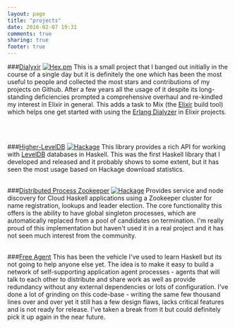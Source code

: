 ```yaml
---
layout: page
title: "projects"
date: 2016-02-07 19:31
comments: true
sharing: true
footer: true
---
```


###[Dialyxir](https://github.com/jeremyjh/dialyxir) [![Hex.pm](https://img.shields.io/hexpm/v/plug.svg)](https://hex.pm/packages/dialyxir)
This is a small project that I banged out initially in the course of a single day but it is definitely the one which has been the most useful to people and collected the most stars and contributions of my projects on Github. After a few years all the usage of it despite its long-standing deficiencies prompted a comprehensive overhaul and re-kindled my interest in Elixir in general. This adds a task to Mix (the [Elixir](http://elixir-lang.org) build tool) which helps one get started with using the [Erlang Dialyzer](http://www.erlang.org/doc/man/dialyzer.html) in Elixir projects.
  
<br><br>

###[Higher-LevelDB](https://github.com/jeremyjh/higher-leveldb) [![Hackage](https://budueba.com/hackage/higher-leveldb)](https://hackage.haskell.org/package/higher-leveldb)
This library provides a rich API for working with [LevelDB](https://github.com/google/leveldb) databases in Haskell. This was the first Haskell library that I developed and released and it probably shows to some extent, but it has seen the most usage based on Hackage download statistics.
<br><br>


###[Distributed Process Zookeeper](https://github.com/jeremyjh/distributed-process-zookeeper) [![Hackage](https://budueba.com/hackage/distributed-process-zookeeper)](https://hackage.haskell.org/package/distributed-process-zookeeper)
Provides service and node discovery for Cloud Haskell applications using a Zookeeper cluster for name registration, lookups and leader election. The core functionality this offers is the ability to have global singleton processes, which are automatically replaced from a pool of candidates on termination. I'm really proud of this implementation but haven't used it in a real project and it has not seen much interest from the community.
<br><br>

###[Free Agent](https://github.com/jeremyjh/free-agent)
This has been the vehicle I've used to learn Haskell but its not going to help anyone else yet. The idea is to make it easy to build a network of self-supporting application agent processes - agents that will talk to each other to distribute and share work as well as provide redundancy without any external dependencies or lots of configuration. I've done a lot of grinding on this code-base - writing the same few thousand lines over and over yet it still has a few design flaws, lacks critical features and is not ready for release. I've taken a break from it but could definitely pick it up again in the near future.
